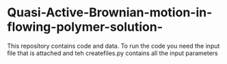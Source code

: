 # Quasi-Active-Brownian-motion-in-flowing-polymer-solution-

This repository contains code and data. 
To run the code you need the input file that is attached and teh createfiles.py
contains all the input parameters

